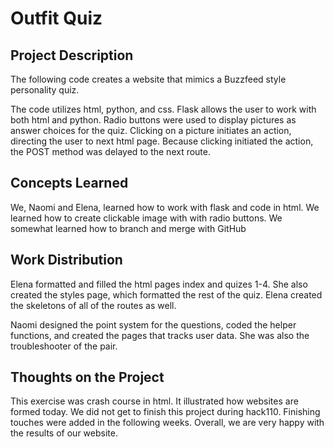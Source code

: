 # Outfit Quiz

## Project Description
The following code creates a website that mimics a Buzzfeed style personality quiz. 

The code utilizes html, python, and css. Flask allows the user to work with both html and python. 
Radio buttons were used to display pictures as answer choices for the quiz. 
Clicking on a picture initiates an action, directing the user to next html page.
Because clicking initiated the action, the POST method was delayed to the next route.

## Concepts Learned
We, Naomi and Elena, learned how to work with flask and code in html.
We learned how to create clickable image with with radio buttons.
We somewhat learned how to branch and merge with GitHub

## Work Distribution
Elena formatted and filled the html pages index and quizes 1-4. She also created the styles page, which formatted the rest of the quiz. Elena created the skeletons of all of the routes as well.

Naomi designed the point system for the questions, coded the helper functions, and created the pages that tracks user data. She was also the troubleshooter of the pair.  

## Thoughts on the Project
This exercise was crash course in html. It illustrated how websites are formed today. We did not get to finish this project during hack110. Finishing touches were added in the following weeks. Overall, we are very happy with the results of our website.